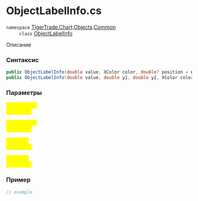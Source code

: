 
# ObjectLabelInfo.cs
`namespace` [TigerTrade.Chart](../../../../../TigerTrade.Chart.md).[Objects](../../../../../TigerTrade.Chart/Objects.md).[Common](../../../../../TigerTrade.Chart/Objects/Common.md)  
&nbsp;&nbsp;&nbsp;&nbsp;&nbsp;&nbsp;&nbsp;&nbsp;&nbsp;`class` [ObjectLabelInfo](../../ObjectLabelInfo.cs.md)

Описание

### Синтаксис
```csharp
public ObjectLabelInfo(double value, XColor color, double? position = null)
public ObjectLabelInfo(double value, double y1, double y2, XColor color)
```
### Параметры  
<mark style="color:yellow;">`value` *`double`*  
 *Описание*  
  
<mark style="color:yellow;">`color` *`XColor`*  
 *Описание*  
  
<mark style="color:yellow;">`y1` *`double`*  
 *Описание*  
  
<mark style="color:yellow;">`y2` *`double`*  
 *Описание*  
  


### Пример  
```csharp
// example
```
                    
                    